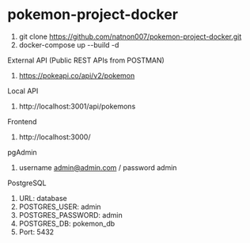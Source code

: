 ﻿# pokemon-project-docker

1. git clone https://github.com/natnon007/pokemon-project-docker.git
2. docker-compose up --build -d


External API (Public REST APIs from POSTMAN)
1. https://pokeapi.co/api/v2/pokemon

Local API
1. http://localhost:3001/api/pokemons

Frontend
1. http://localhost:3000/

pgAdmin
1. username admin@admin.com / password admin

PostgreSQL
1. URL: database
2. POSTGRES_USER: admin
3. POSTGRES_PASSWORD: admin
4. POSTGRES_DB: pokemon_db
5. Port: 5432
